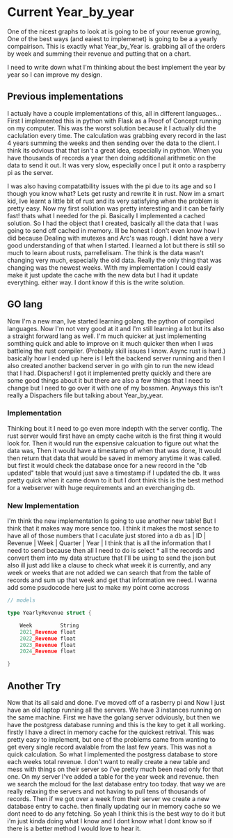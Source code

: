 # Current Year_by_year

One of the nicest graphs to look at is going to be of your revenue growing, One of the best ways (and eaiest to implemenet) is going to be a a yearly compairison. This is exactly what Year_by_Year is. grabbing all of the orders by week and summing their revenue and putting that on a chart.

I need to write down what I'm thinking about the best implement the year by year so I can improve my design.


## Previous implementations

I actualy have a couple implementations of this, all in different languages... First I implemented this in python with Flask as a Proof of Concept running on my computer. This was the worst solution because it I actually did the caclulation every time. The calculation was grabbing every record in the last 4 years summing the weeks and then sending over the data to the client. I think its odvious that that isn't a great idea, especially in python. When you have thousands of records a year then doing additional arithmetic on the data to send it out. It was very slow, especially once I put it onto a raspberry pi as the server. 

I was also having compatatbility issues with the pi due to its age and so I though you know what? Lets get rusty and rewrite it in rust. Now im a smart kid, Ive learnt a little bit of rust and its very satisfying when the problem is pretty easy. Now my first sollution was pretty interesting and it can be fairly fast! thats what I needed for the pi. Basically I implemented a cached solution. So I had the object that I created, basically all the data that I was going to send off cached in memory. Ill be honest I don't even know how I did because Dealing with mutexes and Arc's was rough. I didnt have a very good understanding of that when I started. I learned a lot but there is still so much to learn about rusts, parrellelisam. The think is the data wasn't changing very much, especially the old data. Really the only thing that was changing was the newest weeks. WIth my implementation I could easly make it just update the cache with the new data but I had it update everything. either way. I dont know if this is the write solution.

## GO lang

Now I'm a new man, Ive started learning golang. the python of compiled languages. Now I'm not very good at it and I'm still learning a lot but its also a straight forward lang as well. I'm much quicker at just implementing somthing quick and able to improve on it much quicker then when I was battleing the rust compiler. (Probably skill issues I know. Async rust is hard.) basically how I ended up here is I left the backend server running and then I also created another backend server in go with gin to run the new idead that I had. Dispachers! I got it implemented pretty quickly and there are some good things about it but there are also a few things that I need to change but I need to go over it with one of my bossmen. Anyways this isn't really a Dispachers file but talking about Year_by_year.

### Implementation

Thinking bout it I need to go even more indepth with the server config. The rust server would first have an empty cache witch is the first thing it would look for. Then it would run the expensive calcuation to figure out what the data was, Then it would have a timestamp of when that was done, It would then return that data that would be saved in memory anytime it was called. but first it would check the database once for a new record in the "db updated" table that would just save a timestamp if I updated the db. It was pretty quick when it came down to it but I dont think this is the best method for a webserver with huge requirements and an everchanging db.

### New Implementation

I'm think the new implementation Is going to use another new table! But I think that it makes way more sence too. I think it makes the most sence to have all of those numbers that I caculate just stored into a db as | ID | Revenue | Week | Quarter | Year | I think that is all the information that I need to send because then all I need to do is select * all the records and convert them into my data structure that I'll be using to send the json but also ill just add like a clause to check what week it is currently, and any week or weeks that are not added we can search that from the table of records and sum up that week and get that information we need. I wanna add some psudocode here just to make my point come accross

```go
// models

type YearlyRevenue struct {

    Week         String
    2021_Revenue float
    2022_Revenue float
    2023_Revenue float
    2024_Revenue float

}

```
## Another Try

Now that its all said and done. I've moved off of a rasberry pi and Now I just have an old laptop running all the servers. We have 3 instances running on the same machine. First we have the golang server odviously, but then we have the postgress database running and this is the key to get it all working. firstly I have a direct in memory cache for the quickest retrival. This was pretty easy to implement, but one of the problems came from wanting to get every single record avalable from the last few years. This was not a quick calculation. So what I implemented the postgress database to store each weeks total revenue. I don't want to really create a new table and mess with things on their server so i've pretty much been read only for that one. On my server I've added a table for the year week and revenue. then we search the mcloud for the last database entry too today. that way we are really relaxing the servers and not having to pull tens of thousands of records. Then if we got over a week from their server we create a new database entry to cache. then finally updating our in memory cache so we dont need to do any fetching. So yeah I think this is the best way to do it but i'm just kinda doing what I know and I dont know what I dont know so if there is a better method I would love to hear it. 

```go

